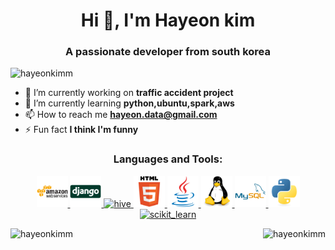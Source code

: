 <h1 align="center">Hi 👋, I'm Hayeon kim</h1>
<h3 align="center">A passionate developer from south korea</h3>

<p align="left"> <img src="https://komarev.com/ghpvc/?username=hayeonkimm&label=Profile%20views&color=0e75b6&style=flat" alt="hayeonkimm" /> </p>





- 🔭 I’m currently working on **traffic accident project**
- 🌱 I’m currently learning **python,ubuntu,spark,aws**
- 📫 How to reach me **hayeon.data@gmail.com**
- ⚡ Fun fact **I think I'm funny**





<h3 align="center">Languages and Tools:</h3>
<p align="center"> <a href="https://aws.amazon.com" target="_blank"> <img src="https://raw.githubusercontent.com/devicons/devicon/master/icons/amazonwebservices/amazonwebservices-original-wordmark.svg" alt="aws" width="50" height="50"/> </a> <a href="https://www.djangoproject.com/" target="_blank"> <img src="https://raw.githubusercontent.com/devicons/devicon/master/icons/django/django-original.svg" alt="django" width="50" height="50"/> </a> <a href="https://hive.apache.org/" target="_blank"> <img src="https://www.vectorlogo.zone/logos/apache_hive/apache_hive-icon.svg" alt="hive" width="50" height="50"/> </a> <a href="https://www.w3.org/html/" target="_blank"> <img src="https://raw.githubusercontent.com/devicons/devicon/master/icons/html5/html5-original-wordmark.svg" alt="html5" width="50" height="50"/> </a> <a href="https://www.java.com" target="_blank"> <img src="https://raw.githubusercontent.com/devicons/devicon/master/icons/java/java-original.svg" alt="java" width="50" height="50"/> </a> <a href="https://www.linux.org/" target="_blank"> <img src="https://raw.githubusercontent.com/devicons/devicon/master/icons/linux/linux-original.svg" alt="linux" width="50" height="50"/> </a> <a href="https://www.mysql.com/" target="_blank"> <img src="https://raw.githubusercontent.com/devicons/devicon/master/icons/mysql/mysql-original-wordmark.svg" alt="mysql" width="50" height="50"/> </a> <a href="https://www.python.org" target="_blank"> <img src="https://raw.githubusercontent.com/devicons/devicon/master/icons/python/python-original.svg" alt="python" width="50" height="50"/> </a> <a href="https://scikit-learn.org/" target="_blank"> <img src="https://upload.wikimedia.org/wikipedia/commons/0/05/Scikit_learn_logo_small.svg" alt="scikit_learn" width="50" height="50"/> </a> </p>



    


     
   


<p><img align="left" src="https://github-readme-stats.vercel.app/api/top-langs?username=hayeonkimm&show_icons=true&locale=en&layout=compact" alt="hayeonkimm" width='350' /></p>



<p>&nbsp;<img align="right" src="https://github-readme-stats.vercel.app/api?username=hayeonkimm&show_icons=true&locale=en" alt="hayeonkimm" /></p>



